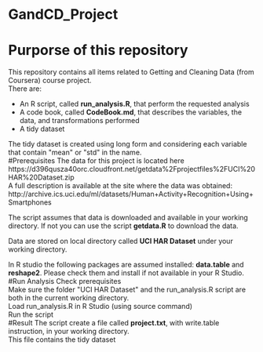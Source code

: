 # GandCD_Project

# Purporse of this repository
This repository contains all items related to Getting and Cleaning Data (from Coursera) course project.
<br>There are:
<ul>
  <li>An R script, called <B>run_analysis.R</B>, that perform the requested analysis</li>
  <li>A code book, called <B>CodeBook.md</B>, that describes the variables, the data, and transformations performed</li>
  <li>A tidy dataset</li>
</ul>
The tidy dataset is created using long form and considering each variable that contain "mean" or "std" in the name.
<br>
#Prerequisites
The data for this project is located here https://d396qusza40orc.cloudfront.net/getdata%2Fprojectfiles%2FUCI%20HAR%20Dataset.zip
<br>A full description is available at the site where the data was obtained:
http://archive.ics.uci.edu/ml/datasets/Human+Activity+Recognition+Using+Smartphones

The script assumes that data is downloaded and available in your working directory.
If not you can use the script <B>getdata.R</B> to download the data.

Data are stored on local directory called <B>UCI HAR Dataset</B> under your working directory. 

In R studio the following packages are assumed installed: <B>data.table</B> and <B>reshape2</B>. Please check them and install if not available in your R Studio.
<br>
#Run Analysis
Check prerequisites<br>
Make sure the folder "UCI HAR Dataset" and the run_analysis.R script are both in the current working directory.<br>
Load run_analysis.R in R Studio (using source command)<br>
Run the script
<br>
#Result
The script create a file called <B>project.txt</B>, with write.table instruction, in your working directory.<br>
This file contains the tidy dataset
